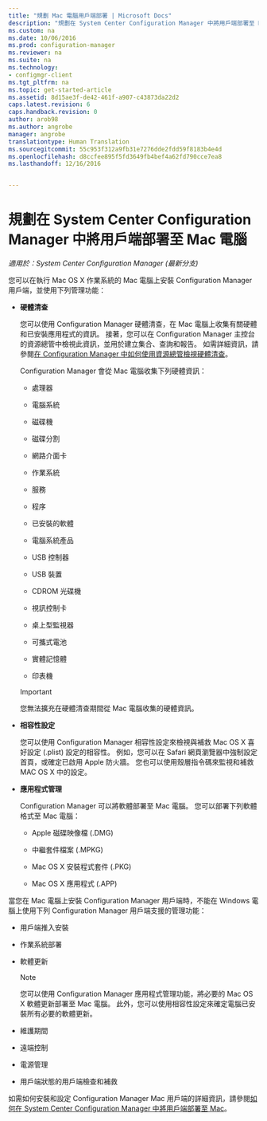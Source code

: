 ```yaml
---
title: "規劃 Mac 電腦用戶端部署 | Microsoft Docs"
description: "規劃在 System Center Configuration Manager 中將用戶端部署至 Mac 電腦。"
ms.custom: na
ms.date: 10/06/2016
ms.prod: configuration-manager
ms.reviewer: na
ms.suite: na
ms.technology:
- configmgr-client
ms.tgt_pltfrm: na
ms.topic: get-started-article
ms.assetid: 8d15ae3f-de42-461f-a907-c43873da22d2
caps.latest.revision: 6
caps.handback.revision: 0
author: arob98
ms.author: angrobe
manager: angrobe
translationtype: Human Translation
ms.sourcegitcommit: 55c953f312a9fb31e7276dde2fdd59f8183b4e4d
ms.openlocfilehash: d8ccfee895f5fd3649fb4bef4a62fd790cce7ea8
ms.lasthandoff: 12/16/2016


---
```

# <a name="planning-for-client-deployment-to-mac-computers-in-system-center-configuration-manager"></a>規劃在 System Center Configuration Manager 中將用戶端部署至 Mac 電腦

*適用於：System Center Configuration Manager (最新分支)*

您可以在執行 Mac OS X 作業系統的 Mac 電腦上安裝 Configuration Manager 用戶端，並使用下列管理功能：  

-   **硬體清查**  

     您可以使用 Configuration Manager 硬體清查，在 Mac 電腦上收集有關硬體和已安裝應用程式的資訊。 接著，您可以在 Configuration Manager 主控台的資源總管中檢視此資訊，並用於建立集合、查詢和報告。 如需詳細資訊，請參閱[在 Configuration Manager 中如何使用資源總管檢視硬體清查](../../../../core/clients/manage/inventory/use-resource-explorer-to-view-hardware-inventory.md)。  

     Configuration Manager 會從 Mac 電腦收集下列硬體資訊：  

    -   處理器  

    -   電腦系統  

    -   磁碟機  

    -   磁碟分割  

    -   網路介面卡  

    -   作業系統  

    -   服務  

    -   程序  

    -   已安裝的軟體  

    -   電腦系統產品  

    -   USB 控制器  

    -   USB 裝置  

    -   CDROM 光碟機  

    -   視訊控制卡  

    -   桌上型監視器  

    -   可攜式電池  

    -   實體記憶體  

    -   印表機  

    > [!IMPORTANT]  
    >  您無法擴充在硬體清查期間從 Mac 電腦收集的硬體資訊。  

-   **相容性設定**  

     您可以使用 Configuration Manager 相容性設定來檢視與補救 Mac OS X 喜好設定 (.plist) 設定的相容性。 例如，您可以在 Safari 網頁瀏覽器中強制設定首頁，或確定已啟用 Apple 防火牆。 您也可以使用殼層指令碼來監視和補救 MAC OS X 中的設定。  

-   **應用程式管理**  

     Configuration Manager 可以將軟體部署至 Mac 電腦。 您可以部署下列軟體格式至 Mac 電腦：  

    -   Apple 磁碟映像檔 (.DMG)  

    -   中繼套件檔案 (.MPKG)  

    -   Mac OS X 安裝程式套件 (.PKG)  

    -   Mac OS X 應用程式 (.APP)  

 當您在 Mac 電腦上安裝 Configuration Manager 用戶端時，不能在 Windows 電腦上使用下列 Configuration Manager 用戶端支援的管理功能：  

-   用戶端推入安裝  

-   作業系統部署  

-   軟體更新  

    > [!NOTE]  
    >  您可以使用 Configuration Manager 應用程式管理功能，將必要的 Mac OS X 軟體更新部署至 Mac 電腦。 此外，您可以使用相容性設定來確定電腦已安裝所有必要的軟體更新。  

-   維護期間  

-   遠端控制  

-   電源管理  

-   用戶端狀態的用戶端檢查和補救  

 如需如何安裝和設定 Configuration Manager Mac 用戶端的詳細資訊，請參閱[如何在 System Center Configuration Manager 中將用戶端部署至 Mac](../../../../core/clients/deploy/deploy-clients-to-macs.md)。


